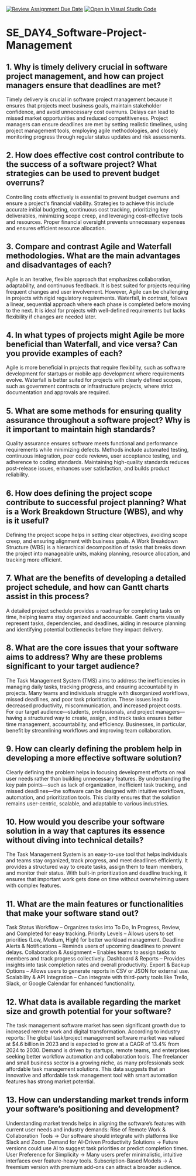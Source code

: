 [![Review Assignment Due Date](https://classroom.github.com/assets/deadline-readme-button-22041afd0340ce965d47ae6ef1cefeee28c7c493a6346c4f15d667ab976d596c.svg)](https://classroom.github.com/a/9pw6JKcu)
[![Open in Visual Studio Code](https://classroom.github.com/assets/open-in-vscode-2e0aaae1b6195c2367325f4f02e2d04e9abb55f0b24a779b69b11b9e10269abc.svg)](https://classroom.github.com/online_ide?assignment_repo_id=18436186&assignment_repo_type=AssignmentRepo)
# SE_DAY4_Software-Project-Management
## 1. Why is timely delivery crucial in software project management, and how can project managers ensure that deadlines are met?
Timely delivery is crucial in software project management because it ensures that projects meet business goals, maintain stakeholder confidence, and avoid unnecessary cost overruns. Delays can lead to missed market opportunities and reduced competitiveness. Project managers can ensure deadlines are met by setting realistic timelines, using project management tools, employing agile methodologies, and closely monitoring progress through regular status updates and risk assessments.
## 2. How does effective cost control contribute to the success of a software project? What strategies can be used to prevent budget overruns?
Controlling costs effectively is essential to prevent budget overruns and ensure a project's financial viability. Strategies to achieve this include accurate initial budgeting, continuous cost tracking, prioritizing key deliverables, minimizing scope creep, and leveraging cost-effective tools and resources. Proper financial oversight prevents unnecessary expenses and ensures efficient resource allocation.
## 3. Compare and contrast Agile and Waterfall methodologies. What are the main advantages and disadvantages of each?
Agile is an iterative, flexible approach that emphasizes collaboration, adaptability, and continuous feedback. It is best suited for projects requiring frequent changes and user involvement. However, Agile can be challenging in projects with rigid regulatory requirements. Waterfall, in contrast, follows a linear, sequential approach where each phase is completed before moving to the next. It is ideal for projects with well-defined requirements but lacks flexibility if changes are needed later.
## 4. In what types of projects might Agile be more beneficial than Waterfall, and vice versa? Can you provide examples of each?
Agile is more beneficial in projects that require flexibility, such as software development for startups or mobile app development where requirements evolve. Waterfall is better suited for projects with clearly defined scopes, such as government contracts or infrastructure projects, where strict documentation and approvals are required.
## 5. What are some methods for ensuring quality assurance throughout a software project? Why is it important to maintain high standards?
Quality assurance ensures software meets functional and performance requirements while minimizing defects. Methods include automated testing, continuous integration, peer code reviews, user acceptance testing, and adherence to coding standards. Maintaining high-quality standards reduces post-release issues, enhances user satisfaction, and builds product reliability.
## 6. How does defining the project scope contribute to successful project planning? What is a Work Breakdown Structure (WBS), and why is it useful?
Defining the project scope helps in setting clear objectives, avoiding scope creep, and ensuring alignment with business goals. A Work Breakdown Structure (WBS) is a hierarchical decomposition of tasks that breaks down the project into manageable units, making planning, resource allocation, and tracking more efficient.
## 7. What are the benefits of developing a detailed project schedule, and how can Gantt charts assist in this process?
A detailed project schedule provides a roadmap for completing tasks on time, helping teams stay organized and accountable. Gantt charts visually represent tasks, dependencies, and deadlines, aiding in resource planning and identifying potential bottlenecks before they impact delivery.
## 8. What are the core issues that your software aims to address? Why are these problems significant to your target audience?
The Task Management System (TMS) aims to address the inefficiencies in managing daily tasks, tracking progress, and ensuring accountability in projects. Many teams and individuals struggle with disorganized workflows, missed deadlines, and poor task prioritization. These issues lead to decreased productivity, miscommunication, and increased project costs.
For our target audience—students, professionals, and project managers—having a structured way to create, assign, and track tasks ensures better time management, accountability, and efficiency. Businesses, in particular, benefit by streamlining workflows and improving team collaboration.
## 9. How can clearly defining the problem help in developing a more effective software solution?
Clearly defining the problem helps in focusing development efforts on real user needs rather than building unnecessary features. By understanding the key pain points—such as lack of organization, inefficient task tracking, and missed deadlines—the software can be designed with intuitive workflows, automation, and prioritization tools. This clarity ensures that the solution remains user-centric, scalable, and adaptable to various industries.
## 10. How would you describe your software solution in a way that captures its essence without diving into technical details?
The Task Management System is an easy-to-use tool that helps individuals and teams stay organized, track progress, and meet deadlines efficiently. It provides a structured way to create tasks, assign them to team members, and monitor their status. With built-in prioritization and deadline tracking, it ensures that important work gets done on time without overwhelming users with complex features.
## 11. What are the main features or functionalities that make your software stand out?
Task Status Workflow – Organizes tasks into To Do, In Progress, Review, and Completed for easy tracking.
Priority Levels – Allows users to set priorities (Low, Medium, High) for better workload management.
Deadline Alerts & Notifications – Reminds users of upcoming deadlines to prevent delays.
Collaboration & Assignment – Enables teams to assign tasks to members and track progress collectively.
Dashboard & Reports – Provides insights into task completion rates and overall productivity.
Export & Backup Options – Allows users to generate reports in CSV or JSON for external use.
Scalability & API Integration – Can integrate with third-party tools like Trello, Slack, or Google Calendar for enhanced functionality.
## 12. What data is available regarding the market size and growth potential for your software?
The task management software market has seen significant growth due to increased remote work and digital transformation. According to industry reports:
The global task/project management software market was valued at $4.6 billion in 2023 and is expected to grow at a CAGR of 13.4% from 2024 to 2030.
Demand is driven by startups, remote teams, and enterprises seeking better workflow automation and collaboration tools.
The freelancer and small business sector is a growing niche, as many professionals seek affordable task management solutions.
This data suggests that an innovative and affordable task management tool with smart automation features has strong market potential.
## 13. How can understanding market trends inform your software’s positioning and development?
Understanding market trends helps in aligning the software’s features with current user needs and industry demands:
Rise of Remote Work & Collaboration Tools → Our software should integrate with platforms like Slack and Zoom.
Demand for AI-Driven Productivity Solutions → Future versions could use AI to suggest task priorities or predict completion times.
User Preference for Simplicity → Many users prefer minimalistic, intuitive interfaces over feature-heavy tools.
Subscription-Based Models → A freemium version with premium add-ons can attract a broader audience.
